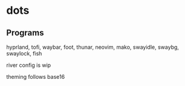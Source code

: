 # dots

## Programs
hyprland, tofi, waybar, foot, thunar, neovim, mako, swayidle, swaybg, swaylock, fish

river config is wip

theming follows base16
